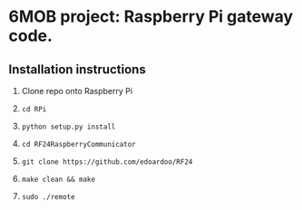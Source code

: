 # 6MOB project: Raspberry Pi gateway code.

## Installation instructions
1) Clone repo onto Raspberry Pi

2) `cd RPi`

3) `python setup.py install`

4) `cd RF24RaspberryCommunicator`

5) `git clone https://github.com/edoardoo/RF24`

6) `make clean && make`

7) `sudo ./remote`
